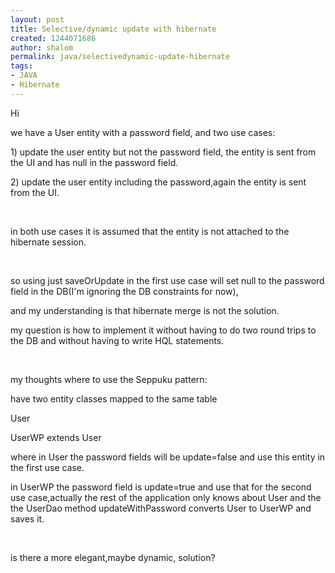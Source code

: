 ```yaml
---
layout: post
title: Selective/dynamic update with hibernate
created: 1244071686
author: shalom
permalink: java/selectivedynamic-update-hibernate
tags:
- JAVA
- Hibernate
---
```

<p>Hi</p>
<p>we have a User entity with a password field, and two use cases:</p>
<p>1) update the user entity but not the password field, the entity is sent from the UI and has null in the password field.</p>
<p>2) update the user entity including the password,again the entity is sent from the UI.</p>
<p>&nbsp;</p>
<p>in both use cases it is assumed that the entity is not attached to the hibernate session.</p>
<p>&nbsp;</p>
<p>so using just saveOrUpdate in the first use case will set null to the password field in the DB(I'm ignoring the DB constraints for now),</p>
<p>and my understanding is that hibernate merge is not the solution.</p>
<p>my question is how to implement it without having to do two round trips to the DB and without having to write HQL statements.</p>
<p>&nbsp;</p>
<p>my thoughts where to use the Seppuku pattern:</p>
<p>have two entity classes mapped to the same table</p>
<p>User</p>
<p>UserWP extends User</p>
<p>where in User the password fields will be update=false and use this entity in the first use case.</p>
<p>in UserWP the password field is update=true and use that for the second use case,actually the rest of the application only knows about User and the the UserDao method updateWithPassword converts User to UserWP and saves it.</p>
<p>&nbsp;</p>
<p>is there a more elegant,maybe dynamic, solution?</p>
<p>&nbsp;</p>
<p>&nbsp;</p>
<p>&nbsp;</p>
<p>&nbsp;</p>
<p>&nbsp;</p>
<p>&nbsp;</p>
<p>&nbsp;</p>
<p>&nbsp;</p>
<p>&nbsp;</p>
<p>&nbsp;</p>
<p>&nbsp;</p>
